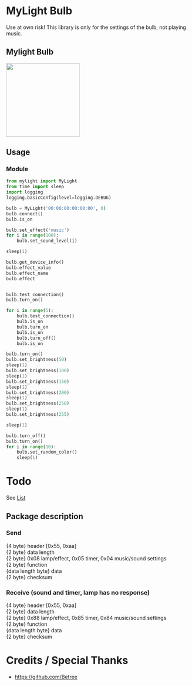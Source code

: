 # MyLight Bulb
Use at own risk! This library is only for the settings of the bulb, not playing music.

## Mylight Bulb
<img src="https://cdn.shopify.com/s/files/1/1026/2915/products/71sjF1R7SnL._SL1500_1024x1024.jpg?v=1499116245" width="200">


## Usage
### Module

```python
from mylight import MyLight
from time import sleep
import logging
logging.basicConfig(level=logging.DEBUG)

bulb = MyLight('00:00:00:00:00:00', 0)
bulb.connect()
bulb.is_on

bulb.set_effect('music')
for i in range(100):
    bulb.set_sound_level(i)

sleep(1)

bulb.get_device_info()
bulb.effect_value
bulb.effect_name
bulb.effect


bulb.test_connection()
bulb.turn_on()

for i in range(5):
    bulb.test_connection()
    bulb.is_on
    bulb.turn_on
    bulb.is_on
    bulb.turn_off()
    bulb.is_on

bulb.turn_on()
bulb.set_brightness(50)
sleep(1)
bulb.set_brightness(100)
sleep(1)
bulb.set_brightness(150)
sleep(1)
bulb.set_brightness(200)
sleep(1)
bulb.set_brightness(250)
sleep(1)
bulb.set_brightness(255)

sleep(1)

bulb.turn_off()
bulb.turn_on()
for i in range(10):
    bulb.set_random_color()
    sleep(1)


```

# Todo
See [List](TODO.md)

## Package description
### Send <br>
{4 byte} header [0x55, 0xaa] <br>
{2 byte} data length <br>
{2 byte} 0x08 lamp/effect, 0x05 timer, 0x04 music/sound settings <br>
{2 byte} function <br>
{data length byte} data <br>
{2 byte} checksum <br>

### Receive (sound and timer, lamp has no response) <br>
{4 byte} header [0x55, 0xaa] <br>
{2 byte} data length <br>
{2 byte} 0x88 lamp/effect, 0x85 timer, 0x84 music/sound settings <br>
{2 byte} function <br>
{data length byte} data <br>
{2 byte} checksum <br>

# Credits / Special Thanks
* https://github.com/Betree